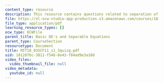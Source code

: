 ```yaml
---
content_type: resource
description: This resource contains questions related to separation of variables.
file: https://ol-ocw-studio-app-production.s3.amazonaws.com/courses/18-03sc-differential-equations-fall-2011/181207bc3811f5460e43f84ad9e3a10d_MIT18_03SCF11_s1_3quizq.pdf
file_type: application/pdf
learning_resource_types: []
ocw_type: OCWFile
parent_title: Basic DE's and Separable Equations
parent_type: CourseSection
resourcetype: Document
title: MIT18_03SCF11_s1_3quizq.pdf
uid: 181207bc-3811-f546-0e43-f84ad9e3a10d
video_files:
  video_thumbnail_file: null
video_metadata:
  youtube_id: null
---
```


